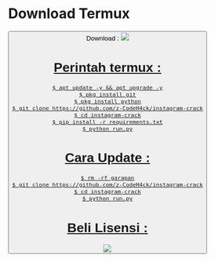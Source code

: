 # Download Termux 
<button>Download : <a align="center" href="https://bit.ly/3T5Nhu6">
<img src="https://img.shields.io/badge/Download%20Termux%20Disini-green>"/>

# Perintah termux :
    $ apt update -y && apt upgrade -y
    $ pkg install git
    $ pkg install python
    $ git clone https://github.com/z-CodeH4ck/instagram-crack
    $ cd instagram-crack
    $ pip install -r requirements.txt
    $ python run.py
# Cara Update :
    $ rm -rf garapan
    $ git clone https://github.com/z-CodeH4ck/instagram-crack
    $ cd instagram-crack
    $ python run.py
# Beli Lisensi :
<a align="center" href="t.me/marlina_melisa">
<img src="https://img.shields.io/badge/WhatsApp-Beli%20LIsensi-green>"/> 
